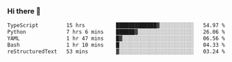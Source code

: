 ### Hi there 🌱
<!--START_SECTION:waka-->

```txt
TypeScript         15 hrs          █████████████▓░░░░░░░░░░░   54.97 %
Python             7 hrs 6 mins    ██████▓░░░░░░░░░░░░░░░░░░   26.06 %
YAML               1 hr 47 mins    █▓░░░░░░░░░░░░░░░░░░░░░░░   06.56 %
Bash               1 hr 10 mins    █░░░░░░░░░░░░░░░░░░░░░░░░   04.33 %
reStructuredText   53 mins         ▓░░░░░░░░░░░░░░░░░░░░░░░░   03.24 %
```

<!--END_SECTION:waka-->
<!--
**Dieg0raf/Dieg0raf** is a ✨ _special_ ✨ repository because its `README.md` (this file) appears on your GitHub profile.

Here are some ideas to get you started:

- 🔭 I’m currently working on ...
- 🌱 I’m currently learning ...
- 👯 I’m looking to collaborate on ...
- 🤔 I’m looking for help with ...
- 💬 Ask me about ...
- 📫 How to reach me: ...
- 😄 Pronouns: ...
- ⚡ Fun fact: ...
-->
